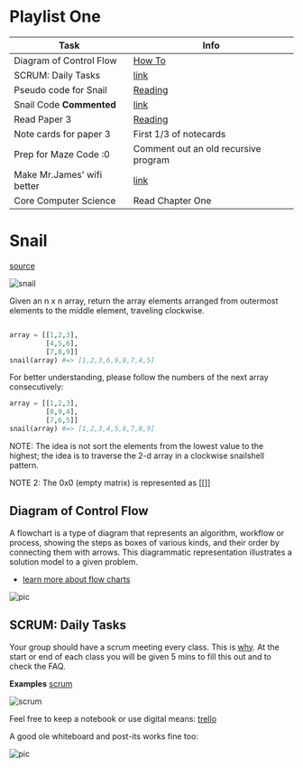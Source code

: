 # Playlist One

| Task                                        | Info         
| --------------------------------------------|------------------------------------------------------------------------------
| Diagram of Control Flow                     | [How To](https://github.com/kyle1james/coding_chal_2018#diagram-of-control-flow)
| SCRUM: Daily Tasks                          | [link](https://github.com/kyle1james/coding_chal_2018#scrum-daily-tasks)
| Pseudo code for Snail                       | [Reading](https://drive.google.com/file/d/1wh8iCWtbT39bs-P2g71Fjr0hu_sPUTYQ/view?usp=sharing)
| Snail Code **Commented**                    | [link]('#')
| Read Paper 3                                | [Reading](https://drive.google.com/file/d/1D5Qxb0kuHxLX5dgjXbhtOWwJOB49nQ8S/view?usp=sharing)
| Note cards for paper 3                      | First 1/3 of notecards
| Prep for Maze Code :0                       | Comment out an old recursive program
| Make Mr.James' wifi better                  | [link](#)
| Core Computer Science                       | Read Chapter One

# Snail

[source](https://www.codewars.com/kata/snail/train/python)

![snail](https://www.geeksforgeeks.org/wp-content/uploads/spiral-matrix.png)

Given an n x n array, return the array elements arranged from outermost elements to the middle element, traveling clockwise.

```python

array = [[1,2,3],
         [4,5,6],
         [7,8,9]]
snail(array) #=> [1,2,3,6,9,8,7,4,5]

```

For better understanding, please follow the numbers of the next array consecutively:

```python
array = [[1,2,3],
         [8,9,4],
         [7,6,5]]
snail(array) #=> [1,2,3,4,5,6,7,8,9]

```
NOTE: The idea is not sort the elements from the lowest value to the highest; the idea is to traverse the 2-d array in a clockwise snailshell pattern.

NOTE 2: The 0x0 (empty matrix) is represented as [[]]

## Diagram of Control Flow
A flowchart is a type of diagram that represents an algorithm, workflow or process, showing the steps as boxes of various kinds, and their order by connecting them with arrows. This diagrammatic representation illustrates a solution model to a given problem.

- [learn more about flow charts](https://www.lucidchart.com/pages/what-is-a-flowchart-tutorial)

![pic](https://pics.astrologymemes.com/dmk-fire-safety-flowchart-stop-thats-how-ruff-ryders-roll-26553683.png)

## SCRUM: Daily Tasks
Your group should have a scrum meeting every class. This is [why](https://www.youtube.com/watch?v=TRcReyRYIMg). At the start or end of each class you will be given 5 mins to fill this out and to check the FAQ.


**Examples**
[scrum](https://blog.rapidapi.com/beyond-scrum-getting-to-continuous-deployment/)

![scrum](https://blog.rapidapi.com/wp-content/uploads/2017/08/giphy-16.gif)

Feel free to keep a notebook or use digital means: [trello](https://trello.com/)

A good ole whiteboard and post-its works fine too:

![pic](http://robertostefanettinavblog.com/wp-content/uploads/2016/01/3879260297_dfc867d531_b.jpg)
